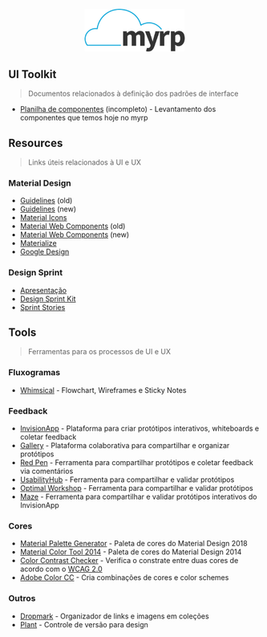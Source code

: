 <p align="center">
  <img width="200" src="./logo.png" alt="Logo do myrp">
  <br>
</p>

## UI Toolkit
> Documentos relacionados à definição dos padrões de interface
- [Planilha de componentes](https://docs.google.com/spreadsheets/d/1Sz79KHL9bTtHlN-cvgwpS2rfOi6vjxnfMYijji9VY-s/edit?usp=sharing) (incompleto) - Levantamento dos componentes que temos hoje no myrp

## Resources
> Links úteis relacionados à UI e UX

### Material Design
- [Guidelines](https://material.io/archive/guidelines/) (old)
- [Guidelines](https://material.io/design) (new)
- [Material Icons](https://material.io/icons/)
- [Material Web Components](https://material-components-web.appspot.com/) (old) 
- [Material Web Components](https://material-components.github.io/material-components-web-catalog) (new)
- [Materialize](http://materializecss.com/)
- [Google Design](https://medium.com/google-design)

### Design Sprint
- [Apresentação](https://docs.google.com/presentation/d/1Ib0LFGxBQFqpaiOpzKZO5AuiE9JI92xLMs9uKQngK3o/edit?usp=sharing)
- [Design Sprint Kit](https://designsprintkit.withgoogle.com/)
- [Sprint Stories](https://sprintstories.com/)

## Tools
> Ferramentas para os processos de UI e UX

### Fluxogramas
- [Whimsical](https://whimsical.co/) - Flowchart, Wireframes e Sticky Notes

### Feedback
- [InvisionApp](http://invisionapp.com) - Plataforma para criar protótipos interativos, whiteboards e coletar feedback
- [Gallery](https://gallery.io/) - Plataforma colaborativa para compartilhar e organizar protótipos
- [Red Pen](https://redpen.io) - Ferramenta para compartilhar protótipos e coletar feedback via comentários
- [UsabilityHub](https://usabilityhub.com/) - Ferramenta para compartilhar e validar protótipos
- [Optimal Workshop](https://www.optimalworkshop.com/) - Ferramenta para compartilhar e validar protótipos
- [Maze](https://maze.design) - Ferramenta para compartilhar e validar protótipos interativos do InvisionApp

### Cores
- [Material Palette Generator](https://material.io/design/color/the-color-system.html#tools-for-picking-colors) - Paleta de cores do Material Design 2018
- [Material Color Tool 2014](https://material.io/tools/color) - Paleta de cores do Material Design 2014
- [Color Contrast Checker](https://webaim.org/resources/contrastchecker/) - Verifica o constrate entre duas cores de acordo com o [WCAG 2.0](https://www.w3.org/TR/WCAG20/)
- [Adobe Color CC](https://color.adobe.com/pt/create/color-wheel/) - Cria combinações de cores e color schemes

### Outros
- [Dropmark](http://dropmark.com) - Organizador de links e imagens em coleções
- [Plant](https://plantapp.io) - Controle de versão para design
